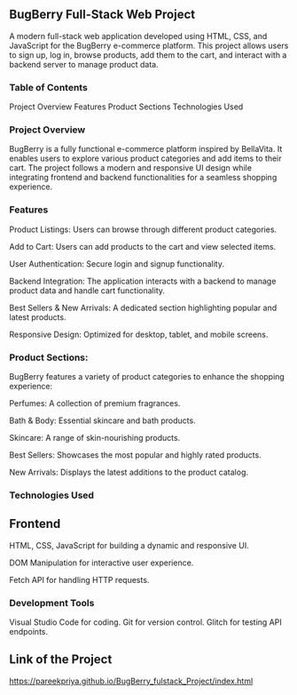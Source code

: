 ## BugBerry Full-Stack Web Project
A modern full-stack web application developed using HTML, CSS, and JavaScript for the BugBerry e-commerce platform. This project allows users to sign up, log in, browse products, add them to the cart, and interact with a backend server to manage product data.

### Table of Contents
Project Overview
Features
Product Sections
Technologies Used

### Project Overview
BugBerry is a fully functional e-commerce platform inspired by BellaVita. It enables users to explore various product categories and add items to their cart. The project follows a modern and responsive UI design while integrating frontend and backend functionalities for a seamless shopping experience.

### Features
Product Listings: Users can browse through different product categories.

Add to Cart: Users can add products to the cart and view selected items.

User Authentication: Secure login and signup functionality.

Backend Integration: The application interacts with a backend to manage product data and handle cart functionality.

Best Sellers & New Arrivals: A dedicated section highlighting popular and latest products.

Responsive Design: Optimized for desktop, tablet, and mobile screens.

### Product Sections:
BugBerry features a variety of product categories to enhance the shopping experience:

Perfumes: A collection of premium fragrances.

Bath & Body: Essential skincare and bath products.

Skincare: A range of skin-nourishing products.

Best Sellers: Showcases the most popular and highly rated products.

New Arrivals: Displays the latest additions to the product catalog.

### Technologies Used
## Frontend
HTML, CSS, JavaScript for building a dynamic and responsive UI.

DOM Manipulation for interactive user experience.

Fetch API for handling HTTP requests.

### Development Tools
Visual Studio Code for coding.
Git for version control.
Glitch for testing API endpoints.

## Link of the Project 
https://pareekpriya.github.io/BugBerry_fulstack_Project/index.html
